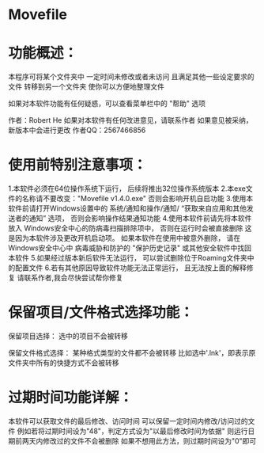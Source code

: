 # Movefile
# 功能概述：
本程序可将某个文件夹中
一定时间未修改或者未访问
且满足其他一些设定要求的文件
转移到另一个文件夹
使你可以方便地整理文件

如果对本软件功能有任何疑惑，可以查看菜单栏中的 "帮助" 选项

作者：Robert He
如果对本软件有任何改进意见，请联系作者
如果意见被采纳，新版本中会进行更改
作者QQ：2567466856

# 使用前特别注意事项：
1.本软件必须在64位操作系统下运行，
  后续将推出32位操作系统版本
2.本exe文件的名称请不要改变："Movefile v1.4.0.exe"
  否则会影响开机自启功能
3.使用本软件前请打开Windows设置中的
  系统/通知和操作/通知/
  “获取来自应用和其他发送者的通知” 选项，
  否则会影响操作结果通知功能
4.使用本软件前请先将本软件放入
  Windows安全中心的防病毒扫描排除项中，
  否则在运行时会被直接删除
  这是因为本软件涉及更改开机启动项。
  如果本软件在使用中被意外删除，
  请在Windows安全中心中
  病毒威胁和防护的 "保护历史记录"
  或其他安全软件中找回本软件
5.如果经过版本新后软件无法运行，
  可以尝试删除位于Roaming文件夹中的配置文件
6.若有其他原因导致软件功能无法正常运行，
  且无法按上面的解释修复
  请联系作者,我会尽快尝试帮你修复

# 保留项目/文件格式选择功能：

保留项目选择：
选中的项目不会被转移

保留文件格式选择：
某种格式类型的文件都不会被转移
比如选中'.lnk'，即表示原文件夹中所有的快捷方式不会被转移

# 过期时间功能详解：
本软件可以获取文件的最后修改、访问时间
可以保留一定时间内修改/访问过的文件
例如若将过期时间设为"48"，判定方式设为"以最后修改时间为依据"
则运行日期前两天内修改过的文件不会被删除
如果不想用此方法，则过期时间设为"0"即可

